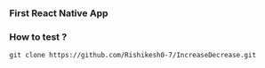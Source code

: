 ### First React Native App


### How to test ? 
```
git clone https://github.com/Rishikesh0-7/IncreaseDecrease.git
``` 
